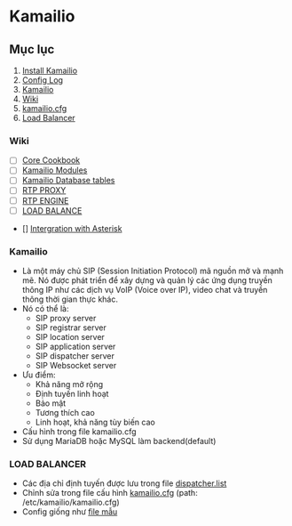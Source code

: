 # Kamailio



## Mục lục

1.  [Install Kamailio](https://github.com/HieuAnh87/kamailio/-/blob/main/setup.md)
2.  [Config Log](https://github.com/HieuAnh87/kamailio/-/blob/main/config_log.md)
3. [Kamailio](https://github.com/HieuAnh87/kamailio/-/blob/main/README.md#Kamailio)
4. [Wiki](https://github.com/HieuAnh87/kamailio/-/blob/main/README.md#Wiki)
5. [kamailio.cfg](https://github.com/HieuAnh87/kamailio/-/blob/main/kamailio.cfg)
6. [Load Balancer](https://github.com/HieuAnh87/kamailio/-/blob/main/README.md#LOAD-BANLANCER)

### Wiki

- [ ] [Core Cookbook](https://www.kamailio.org/wikidocs/cookbooks/5.7.x/core/#request_route)
- [ ] [Kamailio Modules](https://www.kamailio.org/docs/modules/stable/)
- [ ] [Kamailio Database tables](https://kamailio.org/docs/db-tables/kamailio-db-5.7.x.html)
- [ ] [RTP PROXY](https://computingforgeeks.com/how-to-install-rtpproxy-from-source-on-ubuntu-linux/)
- [ ] [RTP ENGINE](https://gist.github.com/altanai/61b2b0cf430aa817a5d78d93bd2c3842)
- [ ] [LOAD BALANCE](http://www.kamailio.org/events/2013-KamailioWorld/23-Daniel-Constantin.Mierla-Load-Balancing-Load-Balancers.pdf)
- [] [Intergration with Asterisk](https://www.kamailio.org/wiki/tutorials/asterisk/kamailio-4.0.x-asterisk-11.0.0-astdb)

### Kamailio

- Là một máy chủ SIP (Session Initiation Protocol) mã nguồn mở và mạnh mẽ. Nó được phát triển để xây dựng và quản lý các ứng dụng truyền thông IP như các dịch vụ VoIP (Voice over IP), video chat và truyền thông thời gian thực khác.
- Nó có thể là: 
  - SIP proxy server
  - SIP registrar server
  - SIP location server
  - SIP application server
  - SIP dispatcher server
  - SIP Websocket server
- Ưu điểm:
  - Khả năng mở rộng
  - Định tuyến linh hoạt
  - Bảo mật
  - Tương thích cao
  - Linh hoạt, khả năng tùy biến cao
- Cấu hình trong file kamailio.cfg
- Sử dụng MariaDB hoặc MySQL làm backend(default)
### LOAD BALANCER

- Các địa chỉ định tuyến được lưu trong file [dispatcher.list](https://github.com/HieuAnh87/kamailio/blob/master/dispatcher.list)
- Chỉnh sửa trong file cấu hình [kamailio.cfg](https://github.com/HieuAnh87/kamailio/-/blob/main/kamailio.cfg) (path: /etc/kamailio/kamailio.cfg)
- Config giống như [file mẫu](https://github.com/HieuAnh87/kamailio/-/blob/main/kamailio.cfg#L1190)